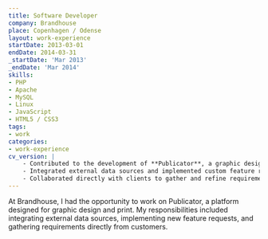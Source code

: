 ```yaml
---
title: Software Developer
company: Brandhouse
place: Copenhagen / Odense
layout: work-experience
startDate: 2013-03-01
endDate: 2014-03-31
_startDate: 'Mar 2013'
_endDate: 'Mar 2014'
skills:
- PHP
- Apache
- MySQL
- Linux
- JavaScript
- HTML5 / CSS3
tags:
- work
categories:
- work-experience
cv_version: |
    - Contributed to the development of **Publicator**, a graphic design and print platform
    - Integrated external data sources and implemented custom feature requests
    - Collaborated directly with clients to gather and refine requirements
---
```


At Brandhouse, I had the opportunity to work on Publicator, a platform designed for graphic design and print. My responsibilities included integrating external data sources, implementing new feature requests, and gathering requirements directly from customers.

